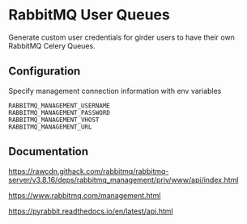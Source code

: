 # RabbitMQ User Queues

Generate custom user credentials for girder users to have their own RabbitMQ Celery Queues.

## Configuration

Specify management connection information with env variables

``` env
RABBITMQ_MANAGEMENT_USERNAME
RABBITMQ_MANAGEMENT_PASSWORD
RABBITMQ_MANAGEMENT_VHOST
RABBITMQ_MANAGEMENT_URL
```

## Documentation

https://rawcdn.githack.com/rabbitmq/rabbitmq-server/v3.8.16/deps/rabbitmq_management/priv/www/api/index.html

https://www.rabbitmq.com/management.html

https://pyrabbit.readthedocs.io/en/latest/api.html
